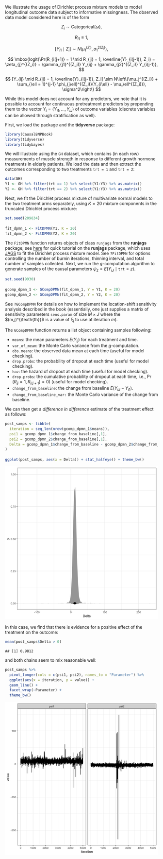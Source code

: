 We illustrate the usage of Dirichlet process mixture models to model
longitudinal outcome data subject to informative missingness. The observed data
model considered here is of the form

$$
  Z_i \sim \text{Categorical}(\omega),
$$

$$
  R_{i1} \equiv 1,
$$

$$
  [Y_{i1} \mid Z_i] \sim N(\mu^{(Z_i)}_1, \sigma^{2(Z_i)}_1),
$$

$$
  \mbox{logit}\Pr(R_{i(j+1)} = 1 \mid R_{ij} = 1, \overline{Y}_{i(j-1)}, Z_i) =  \zeta_{j}^{(Z_i)} + \gamma_{j1}^{(Z_i)} Y_{ij}  + \gamma_{j2}^{(Z_i)} Y_{i(j-1)},
$$

$$
  [Y_{ij} \mid R_{ij} = 1, 
  \overline{Y}_{i(j-1)}, Z_i] 
  \sim 
    N\left\{\mu_j^{(Z_i)} + 
        \sum_{\ell = 1}^{j-1} \phi_{j\ell}^{(Z_i)}(Y_{i\ell} - \mu_\ell^{(Z_i)}),
        \sigma^2\right\}
$$

While this model does not account for any predictors, we note that it is
possible to account for continuous pretreatment predictors by prepending them to
the vector $Y_i = (Y_{i1}, \ldots, Y_{iJ})$ of outcome variables (discrete
variables can be allowed through stratification as well).

First, we load the package and the **tidyverse** package:


```r
library(CausalBNPBook)
library(tidyverse)
library(tidybayes)
```

We will illustrate using the `GH` dataset, which contains (in each row)
measurements of muscle strength in response to different growth hormone
treatments in elderly patients. We load the data and then extract the outcomes
corresponding to two treatments `trt = 1` and `trt = 2`:


```r
data(GH)
Y1 <- GH %>% filter(trt == 1) %>% select(Y1:Y3) %>% as.matrix()
Y2 <- GH %>% filter(trt == 2) %>% select(Y1:Y3) %>% as.matrix()
```

Next, we fit the Dirichlet process mixture of multivariate normal models to the
two treatment arms separately, using $K = 20$ mixture components in the
truncated DIrichlet process mixture:


```r
set.seed(209834)

fit_dpmn_1 <- FitDPMN(Y1, K = 20)
fit_dpmn_2 <- FitDPMN(Y2, K = 20)
```

The `FitDPMN` function returns objects of class `runjags` from the **runjags**
package; see
[here](https://cran.r-project.org/web/packages/runjags/vignettes/quickjags.html)
for quick tutorial on the **runjags** package, which uses
[JAGS](https://mcmc-jags.sourceforge.io/) to fit the Dirichlet process mixture
model. See `?FitDPMN` for options controlling the number of burnin iterations,
thinning interval, and total number of samples collected. Next, we run the
$g$-computation algorithm to generate samples of the causal parameters
$\psi_z = E(Y_{iJ} \mid \texttt{trt} = z)$.


```r
set.seed(9930)

gcomp_dpmn_1 <- GCompDPMN(fit_dpmn_1, Y = Y1, K = 20)
gcomp_dpmn_2 <- GCompDPMN(fit_dpmn_2, Y = Y2, K = 20)
```

See `?GCompDPMN` for details on how to implement the location-shift sensitivity
analysis described in the book (essentially, one just supplies a matrix of
sensitivity parameters `sens.param` of size $M \times J$ where the
$(m,j)^{\texth{th}}$ is a value of $\xi_j$ to use at iteration $m$).

The `GCompDPMN` function returns a list object containing samples following:

- `means`: the mean parameters $E(Y_{ij})$ for each treatment and time.
- `var_of_mean`: the Monte Carlo variance from the $g$-computation.
- `obs.means`: the observed data mean at each time (useful for model checking).
- `drop.probs`: the probability of dropout at each time (useful for model checking).
- `haz`: the hazard of dropout at each time (useful for model checking).
- `drop.probs`: the cumulative probability of dropout at each time, i.e., $\Pr(R_{ij} = 1, R_{i(j+1}) = 0)$ (useful for model checking).
- `change_from_baseline`: the change from baseline $E(Y_{iJ} - Y_{i1})$.
- `change_from_baseline_var:` the Monte Carlo variance of the change from baseline.

We can then get a _difference in difference_ estimate of the treatment effect as
follows:


```r
post_samps <- tibble(
  iteration = seq_len(nrow(gcomp_dpmn_1$means)),
  psi1 = gcomp_dpmn_1$change_from_baseline[,1],
  psi2 = gcomp_dpmn_2$change_from_baseline[,1],
  Delta = gcomp_dpmn_1$change_from_baseline - gcomp_dpmn_2$change_from_baseline
)

ggplot(post_samps, aes(x = Delta)) + stat_halfeye() + theme_bw()
```

![plot of chunk credibleinterval](figure/credibleinterval-1.png)

In this case, we find that there is evidence for a positive effect of the
treatment on the outcome:


```r
mean(post_samps$Delta > 0)
```

```
## [1] 0.9812
```

and both chains seem to mix reasonable well:


```r
post_samps %>% 
  pivot_longer(cols = c(psi1, psi2), names_to = "Parameter") %>%
  ggplot(aes(x = iteration, y = value)) + 
  geom_line() + 
  facet_wrap(~Parameter) + 
  theme_bw()
```

![plot of chunk traceplots](figure/traceplots-1.png)

